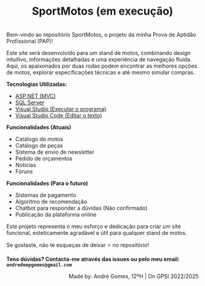 <div align="center">
  <h1><b>SportMotos (em execução)</b></h1>
</div> <br/>
Bem-vindo ao repositório SportMotos, o projeto da minha Prova de Aptidão Profissional (PAP)! 

Este site será desenvolvido para um stand de motos, combinando design intuitivo, informações detalhadas e uma experiência de navegação fluída. Aqui, os apaixonados por duas rodas podem encontrar as melhores opções de motos, explorar especificações técnicas e até mesmo simular compras.

**Tecnologias Utilizadas:**
+ [ASP.NET (MVC)](https://learn.microsoft.com/pt-pt/aspnet/core/tutorials/first-mvc-app/start-mvc?view=aspnetcore-9.0&WT.mc_id=dotnet-35129-website&tabs=visual-studio)
+ [SQL Server](https://www.microsoft.com/en-us/sql-server/sql-server-downloads)
+ [Visual Studio (Executar o programa)](https://visualstudio.microsoft.com/)
+ [Visual Studio Code (Editar o texto)](https://code.visualstudio.com/)

**Funcionalidades (Atuais)**
+ Catálogo de motos
+ Catálogo de peças
+ Sistema de envio de newsletter
+ Pedido de orçamentos
+ Notícias
+ Fóruns

**Funcionalidades (Para o futuro)**
+ Sistemas de pagamento
+ Algoritmo de recomendação
+ Chatbot para responder a dúvidas (Não confirmado)
+ Publicação da plataforma online

Este projeto representa o meu esforço e dedicação para criar um site funcional, esteticamente agradável e útil para qualquer stand de motos.

Se gostaste, não te esqueças de deixar ⭐ no repositório!

<b>Tens dúvidas? Contacta-me através das issues ou pelo meu email: `andredeepgomes@gmail.com`</b>
<div align="right">Made by: André Gomes, 12ºH | On GPSI 2022/2025</div>
